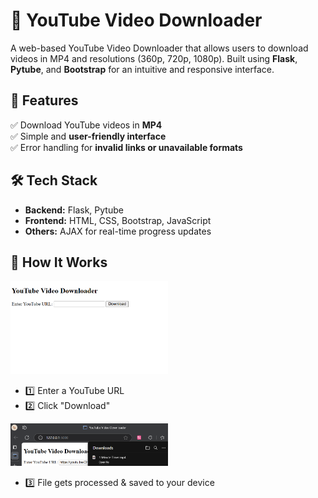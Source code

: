# 🎥 YouTube Video Downloader  

A web-based YouTube Video Downloader that allows users to download videos in MP4 and resolutions (360p, 720p, 1080p). Built using **Flask**, **Pytube**, and **Bootstrap** for an intuitive and responsive interface.

## 🚀 Features  
✅ Download YouTube videos in **MP4**   
✅ Simple and **user-friendly interface**  
✅ Error handling for **invalid links or unavailable formats**  

## 🛠️ Tech Stack  
- **Backend:** Flask, Pytube  
- **Frontend:** HTML, CSS, Bootstrap, JavaScript  
- **Others:** AJAX for real-time progress updates  

## 🎯 How It Works
<img src="https://raw.githubusercontent.com/faissssss/youtube-downloader/main/homepage.png" width="50%">

- 1️⃣ Enter a YouTube URL
- 2️⃣ Click "Download"
<img src="https://raw.githubusercontent.com/faissssss/youtube-downloader/main/download.png" width="50%">

- 3️⃣ File gets processed & saved to your device


